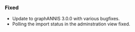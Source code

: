 ### Fixed

- Update to graphANNIS 3.0.0 with various bugfixes.
- Polling the import status in the adminstration view fixed.
